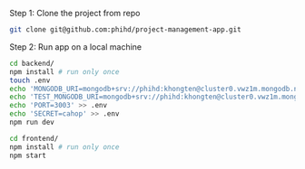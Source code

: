 Step 1: Clone the project from repo
```bash
git clone git@github.com:phihd/project-management-app.git
```

Step 2: Run app on a local machine
```bash
cd backend/
npm install # run only once
touch .env
echo 'MONGODB_URI=mongodb+srv://phihd:khongten@cluster0.vwz1m.mongodb.net/projectApp?retryWrites=true&w=majority' >> .env
echo 'TEST_MONGODB_URI=mongodb+srv://phihd:khongten@cluster0.vwz1m.mongodb.net/testProjectApp?retryWrites=true&w=majority' >> .env
echo 'PORT=3003' >> .env
echo 'SECRET=cahop' >> .env
npm run dev
```
```bash
cd frontend/
npm install # run only once
npm start
```


